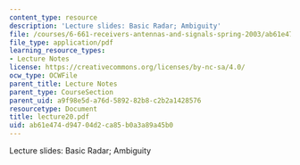 ```yaml
---
content_type: resource
description: 'Lecture slides: Basic Radar; Ambiguity'
file: /courses/6-661-receivers-antennas-and-signals-spring-2003/ab61e474d94704d2ca85b0a3a89a45b0_lecture20.pdf
file_type: application/pdf
learning_resource_types:
- Lecture Notes
license: https://creativecommons.org/licenses/by-nc-sa/4.0/
ocw_type: OCWFile
parent_title: Lecture Notes
parent_type: CourseSection
parent_uid: a9f98e5d-a76d-5892-82b8-c2b2a1428576
resourcetype: Document
title: lecture20.pdf
uid: ab61e474-d947-04d2-ca85-b0a3a89a45b0
---
```

Lecture slides: Basic Radar; Ambiguity